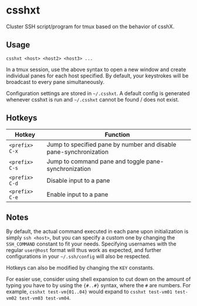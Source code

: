 # csshxt
Cluster SSH script/program for tmux based on the behavior of csshX.

## Usage
`csshxt <host> <host2> <host3> ...`

In a tmux session, use the above syntax to open a new window and create individual panes for each host specified. By default, your keystrokes will be broadcast to every pane simultaneously.

Configuration settings are stored in `~/.csshxt`. A default config is generated whenever csshxt is run and `~/.csshxt` cannot be found / does not exist.

## Hotkeys
Hotkey | Function
------ | --------
`<prefix> C-x` | Jump to specified pane by number and disable pane-synchronization
`<prefix> C-s` | Jump to command pane and toggle pane-synchronization
`<prefix> C-d` | Disable input to a pane
`<prefix> C-e` | Enable input to a pane

## Notes
By default, the actual command executed in each pane upon initialization is simply `ssh <host>`, but you can specify a custom one by changing the `SSH_COMMAND` constant to fit your needs. Specifying usernames with the regular `user@host` format will thus work as expected, and further configurations in your `~/.ssh/config` will also be respected.

Hotkeys can also be modified by changing the `KEY` constants.

For easier use, consider using shell expansion to cut down on the amount of typing you have to by using the `{#..#}` syntax, where the `#` are numbers. For example, `csshxt test-vm{01..04}` would expand to `csshxt test-vm01 test-vm02 test-vm03 test-vm04`.
